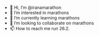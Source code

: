 - 👋 Hi, I’m @iranamarathon
- 👀 I’m interested in marathons
- 🌱 I’m currently learning marathons
- 💞️ I’m looking to collaborate on marathons
- 📫 How to reach me run 26.2.

<!---
iranamarathon/iranamarathon is a ✨ special ✨ repository because its `README.md` (this file) appears on your GitHub profile.
You can click the Preview link to take a look at your changes.
--->
